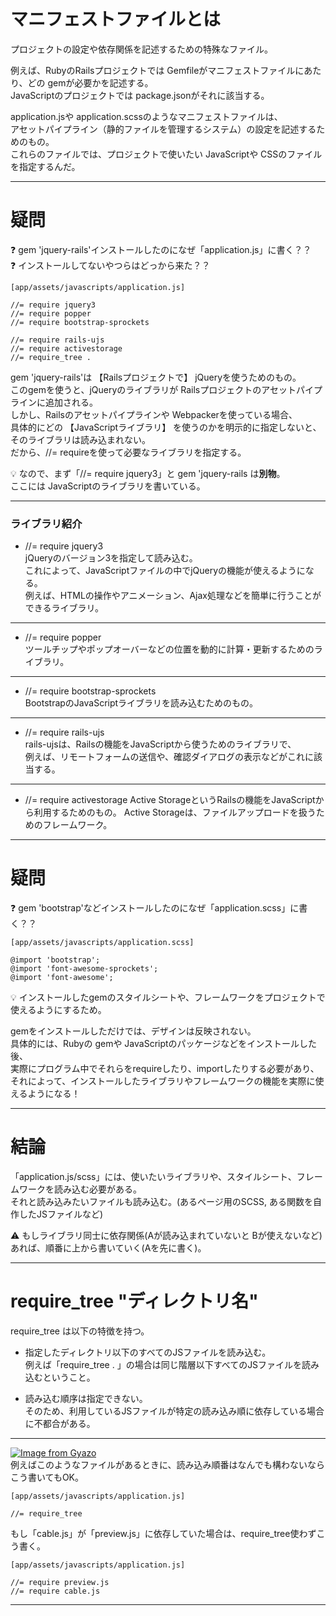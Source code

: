 # マニフェストファイルとは
プロジェクトの設定や依存関係を記述するための特殊なファイル。    
    
例えば、RubyのRailsプロジェクトでは Gemfileがマニフェストファイルにあたり、どの gemが必要かを記述する。    
JavaScriptのプロジェクトでは package.jsonがそれに該当する。    
    
application.jsや application.scssのようなマニフェストファイルは、    
アセットパイプライン（静的ファイルを管理するシステム）の設定を記述するためのもの。    
これらのファイルでは、プロジェクトで使いたい JavaScriptや CSSのファイルを指定するんだ。
***


# 疑問
❓ gem 'jquery-rails'インストールしたのになぜ「application.js」に書く？？    
❓ インストールしてないやつらはどっから来た？？
~~~
[app/assets/javascripts/application.js]

//= require jquery3
//= require popper
//= require bootstrap-sprockets

//= require rails-ujs
//= require activestorage
//= require_tree .
~~~
gem 'jquery-rails'は 【Railsプロジェクトで】 jQueryを使うためのもの。    
このgemを使うと、jQueryのライブラリが Railsプロジェクトのアセットパイプラインに追加される。  
しかし、Railsのアセットパイプラインや Webpackerを使っている場合、        
具体的にどの 【JavaScriptライブラリ】 を使うのかを明示的に指定しないと、そのライブラリは読み込まれない。        
だから、//= requireを使って必要なライブラリを指定する。      

💡 なので、まず「//= require jquery3」と gem 'jquery-rails は**別物**。    
ここには JavaScriptのライブラリを書いている。
***

### ライブラリ紹介
- //= require jquery3    
jQueryのバージョン3を指定して読み込む。                
これによって、JavaScriptファイルの中でjQueryの機能が使えるようになる。    
例えば、HTMLの操作やアニメーション、Ajax処理などを簡単に行うことができるライブラリ。
***         

- //= require popper    
ツールチップやポップオーバーなどの位置を動的に計算・更新するためのライブラリ。
***

- //= require bootstrap-sprockets    
BootstrapのJavaScriptライブラリを読み込むためのもの。
***

- //= require rails-ujs            
rails-ujsは、Railsの機能をJavaScriptから使うためのライブラリで、        
例えば、リモートフォームの送信や、確認ダイアログの表示などがこれに該当する。
***

- //= require activestorage
Active StorageというRailsの機能をJavaScriptから利用するためのもの。
Active Storageは、ファイルアップロードを扱うためのフレームワーク。
***

# 疑問
❓ gem 'bootstrap'などインストールしたのになぜ「application.scss」に書く？？
~~~
[app/assets/javascripts/application.scss]

@import 'bootstrap';
@import 'font-awesome-sprockets';
@import 'font-awesome';
~~~
💡 インストールしたgemのスタイルシートや、フレームワークをプロジェクトで使えるようにするため。    
        
gemをインストールしただけでは、デザインは反映されない。        
具体的には、Rubyの gemや JavaScriptのパッケージなどをインストールした後、        
実際にプログラム中でそれらをrequireしたり、importしたりする必要があり、        
それによって、インストールしたライブラリやフレームワークの機能を実際に使えるようになる！
***

# 結論
「application.js/scss」には、使いたいライブラリや、スタイルシート、フレームワークを読み込む必要がある。        
それと読み込みたいファイルも読み込む。(あるページ用のSCSS, ある関数を自作したJSファイルなど)            
        
⚠️ もしライブラリ同士に依存関係(Aが読み込まれていないと Bが使えないなど)あれば、順番に上から書いていく(Aを先に書く)。


***

# require_tree "ディレクトリ名"
require_tree は以下の特徴を持つ。        
        
- 指定したディレクトリ以下のすべてのJSファイルを読み込む。        
例えば「require_tree . 」の場合は同じ階層以下すべてのJSファイルを読み込むということ。        
        
- 読み込む順序は指定できない。        
そのため、利用しているJSファイルが特定の読み込み順に依存している場合に不都合がある。        
***
        
[![Image from Gyazo](https://i.gyazo.com/dea059337bedb3d8d1dabae4766f0e63.png)](https://gyazo.com/dea059337bedb3d8d1dabae4766f0e63)        
例えばこのようなファイルがあるときに、読み込み順番はなんでも構わないならこう書いてもOK。
~~~
[app/assets/javascripts/application.js]

//= require_tree 
~~~
もし「cable.js」が「preview.js」に依存していた場合は、require_tree使わずこう書く。
~~~
[app/assets/javascripts/application.js]

//= require preview.js
//= require cable.js
~~~
***
